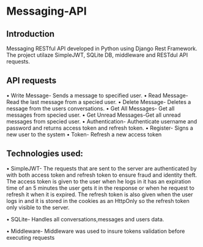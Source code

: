 # Messaging-API
## Introduction
Messaging RESTful API developed in Python using Django Rest Framework. 
The project utilaze SimpleJWT, SQLite DB, middleware and RESTdul API requests.

## API requests

• Write Message- Sends a message to specified user.
• Read Message- Read the last message from a specied user.
• Delete Message- Deletes a nessage from the users conversations.
• Get All Messages- Get all messages from specied user.
• Get Unread Messages-Get all unread messages from specied user.
• Authentication- Authenticate username and password and returns access token and refresh token.
• Register- Signs a new user to the system
• Token- Refresh a new access token


## Technologies used:

• SimpleJWT- The requests that are sent to the server are authenticated by with both access token and refresh token to ensure fraud and identity theft. The access token is given to the user when he logs in it has an expiration time of an 5 minutes the user gets it in the response or when he request to refresh it when it is expired.
The refresh token is also given when the user logs in and it is stored in the cookies as an HttpOnly so the refresh token only visible to the server.

• SQLite- Handles all conversations,messages and users data.

• Middleware- Middleware was used to insure tokens validation before executing requests

